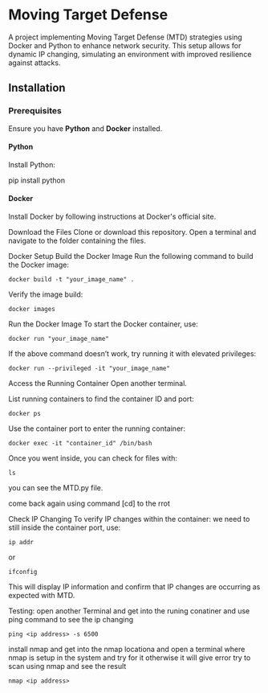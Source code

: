 # Moving Target Defense

A project implementing Moving Target Defense (MTD) strategies using Docker and Python to enhance network security. This setup allows for dynamic IP changing, simulating an environment with improved resilience against attacks.

## Installation

### Prerequisites
Ensure you have **Python** and **Docker** installed.

#### Python
Install Python:

pip install python

#### Docker
Install Docker by following instructions at Docker's official site.

Download the Files
Clone or download this repository.
Open a terminal and navigate to the folder containing the files.

Docker Setup
Build the Docker Image
Run the following command to build the Docker image:
```
docker build -t "your_image_name" . 
``` 
Verify the image build:
```
docker images
```
Run the Docker Image
To start the Docker container, use:
```
docker run "your_image_name"
```
If the above command doesn’t work, try running it with elevated privileges:
```
docker run --privileged -it "your_image_name"
```
Access the Running Container
Open another terminal.

List running containers to find the container ID and port:
```
docker ps
```
Use the container port to enter the running container:
```
docker exec -it "container_id" /bin/bash
```
Once you went inside, you can check for files with:
```
ls
```
you can see the MTD.py file.

come back again using command [cd] to the rrot

Check IP Changing
To verify IP changes within the container:
we need to still inside the container port, use:
```
ip addr
```
or
```
ifconfig
```
This will display IP information and confirm that IP changes are occurring as expected with MTD.

Testing: 
open another Terminal and get into the runing conatiner and use ping command to see the ip changing
```
ping <ip address> -s 6500
```
install nmap 
and get into the nmap locationa and open a terminal where nmap is setup in the system and try for it otherwise it will give error
try to scan using nmap and see the result 
```
nmap <ip address> 
```
